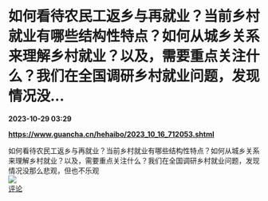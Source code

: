# 如何看待农民工返乡与再就业？当前乡村就业有哪些结构性特点？如何从城乡关系来理解乡村就业？以及，需要重点关注什么？我们在全国调研乡村就业问题，发现情况没...

**2023-10-29 03:29**

**https://www.guancha.cn/hehaibo/2023_10_16_712053.shtml**

如何看待农民工返乡与再就业？当前乡村就业有哪些结构性特点？如何从城乡关系来理解乡村就业？以及，需要重点关注什么？我们在全国调研乡村就业问题，发现情况没那么悲观，但也不乐观  
![](https://img3.chouti.com/CHOUTI_20231029/623A9F45ED26479C93ADF72061DD0A21_W518H518.jpeg)  
[评论](https://m.chouti.com/link/40435158)